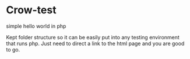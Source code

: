 # Crow-test
simple hello world in php

Kept folder structure so it can be easily put into any testing environment that runs php. Just need to direct a link to the html page and you are good to go.
